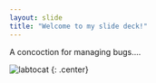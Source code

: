 ```yaml
---
layout: slide
title: "Welcome to my slide deck!"
---
```


A concoction for managing bugs....

![labtocat](https://octodex.github.com/images/labtocat.png)
{: .center}
